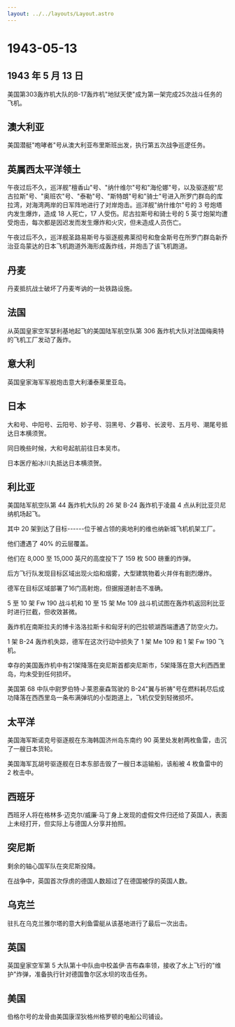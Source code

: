 ```yaml
---
layout: ../../layouts/Layout.astro
---
```


# 1943-05-13

## 1943 年 5 月 13 日

美国第303轰炸机大队的B-17轰炸机"地狱天使"成为第一架完成25次战斗任务的飞机。

## 澳大利亚

美国潜艇"咆哮者"号从澳大利亚布里斯班出发，执行第五次战争巡逻任务。

## 英属西太平洋领土

午夜过后不久，巡洋舰"檀香山"号、"纳什维尔"号和"海伦娜"号，以及驱逐舰"尼古拉斯"号、"奥班农"号、"泰勒"号、"斯特朗"号和"骑士"号进入所罗门群岛的库拉湾，对海湾两岸的日军阵地进行了对岸炮击。巡洋舰"纳什维尔"号的
3 号炮塔内发生爆炸，造成 18 人死亡，17 人受伤。尼古拉斯号和骑士号的 5
英寸炮架均遭受炮击，每次都是因迟发而发生爆炸和火灾，但未造成人员伤亡。

午夜过后不久，巡洋舰圣路易斯号与驱逐舰弗莱彻号和詹金斯号在所罗门群岛新乔治亚岛蒙达的日本飞机跑道外海形成轰炸线，并炮击了该飞机跑道。

## 丹麦

丹麦抵抗战士破坏了丹麦岑讷的一处铁路设施。

## 法国

从英国皇家空军瑟利基地起飞的美国陆军航空队第 306
轰炸机大队对法国梅奥特的飞机工厂发动了轰炸。

## 意大利

英国皇家海军军舰炮击意大利潘泰莱里亚岛。

## 日本

大和号、中阳号、云阳号、妙子号、羽黑号、夕暮号、长波号、五月号、潮尾号抵达日本横须贺。

同日晚些时候，大和号起航前往日本吴市。

日本医疗船冰川丸抵达日本横须贺。

## 利比亚

美国陆军航空队第 44 轰炸机大队的 26 架 B-24 轰炸机于凌晨 4
点从利比亚贝尼纳机场起飞。

其中 20 架到达了目标------位于被占领的奥地利的维也纳新城飞机机架工厂。

他们遭遇了 40% 的云层覆盖。

他们在 8,000 至 15,000 英尺的高度投下了 159 枚 500 磅重的炸弹。

后方飞行队发现目标区域出现火焰和烟雾，大型建筑物着火并伴有剧烈爆炸。

德军在目标区域部署了16门高射炮，但据报道射击不准确。

5 至 10 架 Fw 190 战斗机和 10 至 15 架 Me 109
战斗机试图在轰炸机返回利比亚时进行拦截，但收效甚微。

轰炸机在南斯拉夫的博卡洛洛拉斯卡和匈牙利的巴拉顿湖西端遭遇了防空火力。

1 架 B-24 轰炸机失踪，德军在这次行动中损失了 1 架 Me 109 和 1 架 Fw 190
飞机。

幸存的美国轰炸机中有21架降落在突尼斯首都突尼斯市，5架降落在意大利西西里岛，均未受到任何损坏。

美国第 68 中队中尉罗伯特·J·莱恩豪森驾驶的
B-24"翼与祈祷"号在燃料耗尽后成功降落在西西里岛一条布满弹坑的小型跑道上，飞机仅受到轻微损坏。

## 太平洋

美国海军斯诺克号驱逐舰在东海韩国济州岛东南约 90
英里处发射两枚鱼雷，击沉了一艘日本货轮。

美国海军瓦胡号驱逐舰在日本东部击毁了一艘日本运输船，该船被 4 枚鱼雷中的
2 枚击中。

## 西班牙

西班牙人将在格林多·迈克尔/威廉·马丁身上发现的虚假文件归还给了英国人，表面上未经打开，但实际上与德国人分享并拍照。

## 突尼斯

剩余的轴心国军队在突尼斯投降。

在战争中，英国首次俘虏的德国人数超过了在德国被俘的英国人数。

## 乌克兰

驻扎在乌克兰雅尔塔的意大利鱼雷艇从该基地进行了最后一次出击。

## 英国

英国皇家空军第 5
大队第十中队由中校盖伊·吉布森率领，接收了水上飞行的"维护"炸弹，准备执行针对德国鲁尔区水坝的攻击任务。

## 美国

伯格尔号的龙骨由美国康涅狄格州格罗顿的电船公司铺设。